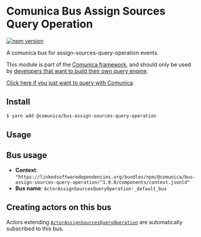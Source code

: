 # Comunica Bus Assign Sources Query Operation

[![npm version](https://badge.fury.io/js/%40comunica%2Fbus-assign-sources-query-operation.svg)](https://www.npmjs.com/package/@comunica/bus-assign-sources-query-operation)

A comunica bus for assign-sources-query-operation events.

This module is part of the [Comunica framework](https://github.com/comunica/comunica),
and should only be used by [developers that want to build their own query engine](https://comunica.dev/docs/modify/).

[Click here if you just want to query with Comunica](https://comunica.dev/docs/query/).

## Install

```bash
$ yarn add @comunica/bus-assign-sources-query-operation
```

## Usage

## Bus usage

* **Context**: `"https://linkedsoftwaredependencies.org/bundles/npm/@comunica/bus-assign-sources-query-operation/^1.0.0/components/context.jsonld"`
* **Bus name**: `ActorAssignSourcesQueryOperation:_default_bus`

## Creating actors on this bus

Actors extending [`ActorAssignSourcesQueryOperation`](TODO:jsdoc_url) are automatically subscribed to this bus.
